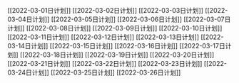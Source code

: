 [[2022-03-01日计划]]
[[2022-03-02日计划]]
[[2022-03-03日计划]]
[[2022-03-04日计划]]
[[2022-03-05日计划]]
[[2022-03-06日计划]]
[[2022-03-07日计划]]
[[2022-03-08日计划]]
[[2022-03-09日计划]]
[[2022-03-10日计划]]
[[2022-03-11日计划]]
[[2022-03-12日计划]]
[[2022-03-13日计划]]
[[2022-03-14日计划]]
[[2022-03-15日计划]]
[[2022-03-16日计划]]
[[2022-03-17日计划]]
[[2022-03-18日计划]]
[[2022-03-19日计划]]
[[2022-03-20日计划]]
[[2022-03-21日计划]]
[[2022-03-22日计划]]
[[2022-03-23日计划]]
[[2022-03-24日计划]]
[[2022-03-25日计划]]
[[2022-03-26日计划]]